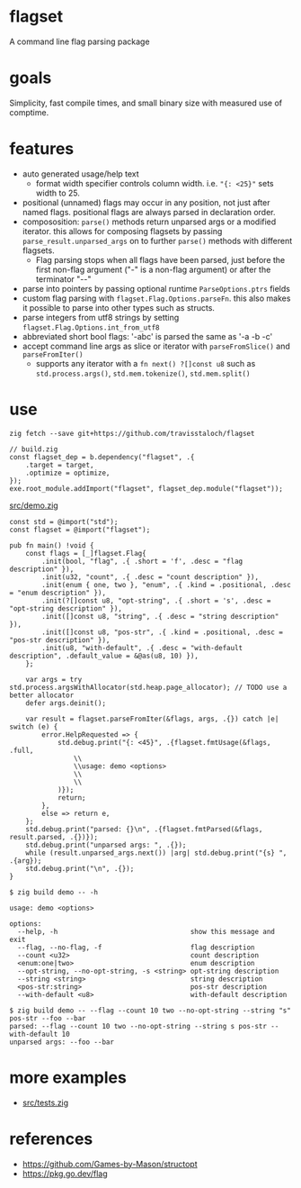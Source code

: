# flagset
A command line flag parsing package

# goals
Simplicity, fast compile times, and small binary size with measured use of comptime.

# features
* auto generated usage/help text
  * format width specifier controls column width.  i.e. `"{: <25}"` sets width to 25.
* positional (unnamed) flags may occur in any position, not just after named flags.  positional flags are always parsed in declaration order.
* compososition: `parse()` methods return unparsed args or a modified iterator.  this allows for composing flagsets by passing `parse_result.unparsed_args` on to further `parse()` methods with different flagsets.
  * Flag parsing stops when all flags have been parsed, just before the first non-flag argument ("-" is a non-flag argument) or after the terminator "--"
* parse into pointers by passing optional runtime `ParseOptions.ptrs` fields
* custom flag parsing with `flagset.Flag.Options.parseFn`.  this also makes it possible to parse into other types such as structs.
* parse integers from utf8 strings by setting `flagset.Flag.Options.int_from_utf8`
* abbreviated short bool flags: '-abc' is parsed the same as '-a -b -c'
* accept command line args as slice or iterator with `parseFromSlice()` and `parseFromIter()`
  * supports any iterator with a `fn next() ?[]const u8` such as `std.process.args()`, `std.mem.tokenize()`, `std.mem.split()`
# use
```console
zig fetch --save git+https://github.com/travisstaloch/flagset
```

```zig
// build.zig
const flagset_dep = b.dependency("flagset", .{
    .target = target,
    .optimize = optimize,
});
exe.root_module.addImport("flagset", flagset_dep.module("flagset"));
```

[src/demo.zig](src/demo.zig)
```zig
const std = @import("std");
const flagset = @import("flagset");

pub fn main() !void {
    const flags = [_]flagset.Flag{
        .init(bool, "flag", .{ .short = 'f', .desc = "flag description" }),
        .init(u32, "count", .{ .desc = "count description" }),
        .init(enum { one, two }, "enum", .{ .kind = .positional, .desc = "enum description" }),
        .init(?[]const u8, "opt-string", .{ .short = 's', .desc = "opt-string description" }),
        .init([]const u8, "string", .{ .desc = "string description" }),
        .init([]const u8, "pos-str", .{ .kind = .positional, .desc = "pos-str description" }),
        .init(u8, "with-default", .{ .desc = "with-default description", .default_value = &@as(u8, 10) }),
    };

    var args = try std.process.argsWithAllocator(std.heap.page_allocator); // TODO use a better allocator
    defer args.deinit();

    var result = flagset.parseFromIter(&flags, args, .{}) catch |e| switch (e) {
        error.HelpRequested => {
            std.debug.print("{: <45}", .{flagset.fmtUsage(&flags, .full,
                \\
                \\usage: demo <options>
                \\
                \\
            )});
            return;
        },
        else => return e,
    };
    std.debug.print("parsed: {}\n", .{flagset.fmtParsed(&flags, result.parsed, .{})});
    std.debug.print("unparsed args: ", .{});
    while (result.unparsed_args.next()) |arg| std.debug.print("{s} ", .{arg});
    std.debug.print("\n", .{});
}
```
```console
$ zig build demo -- -h

usage: demo <options>

options:
  --help, -h                                 show this message and exit
  --flag, --no-flag, -f                      flag description
  --count <u32>                              count description
  <enum:one|two>                             enum description
  --opt-string, --no-opt-string, -s <string> opt-string description
  --string <string>                          string description
  <pos-str:string>                           pos-str description
  --with-default <u8>                        with-default description

$ zig build demo -- --flag --count 10 two --no-opt-string --string "s" pos-str --foo --bar
parsed: --flag --count 10 two --no-opt-string --string s pos-str --with-default 10
unparsed args: --foo --bar 

```

# more examples
* [src/tests.zig](src/tests.zig)

# references
* https://github.com/Games-by-Mason/structopt
* https://pkg.go.dev/flag
